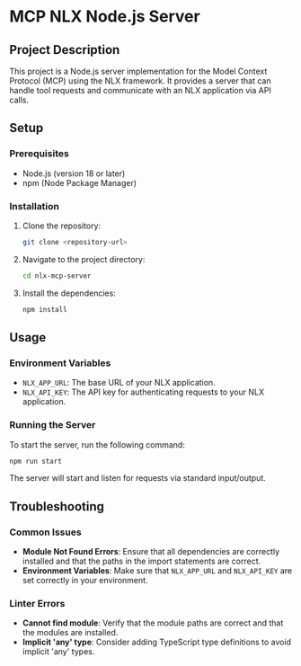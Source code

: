 # MCP NLX Node.js Server

## Project Description

This project is a Node.js server implementation for the Model Context Protocol (MCP) using the NLX framework. It provides a server that can handle tool requests and communicate with an NLX application via API calls.

## Setup

### Prerequisites

- Node.js (version 18 or later)
- npm (Node Package Manager)

### Installation

1. Clone the repository:
   ```bash
   git clone <repository-url>
   ```
2. Navigate to the project directory:
   ```bash
   cd nlx-mcp-server
   ```
3. Install the dependencies:
   ```bash
   npm install
   ```

## Usage

### Environment Variables

- `NLX_APP_URL`: The base URL of your NLX application.
- `NLX_API_KEY`: The API key for authenticating requests to your NLX application.

### Running the Server

To start the server, run the following command:

```bash
npm run start
```

The server will start and listen for requests via standard input/output.

## Troubleshooting

### Common Issues

- **Module Not Found Errors**: Ensure that all dependencies are correctly installed and that the paths in the import statements are correct.
- **Environment Variables**: Make sure that `NLX_APP_URL` and `NLX_API_KEY` are set correctly in your environment.

### Linter Errors

- **Cannot find module**: Verify that the module paths are correct and that the modules are installed.
- **Implicit 'any' type**: Consider adding TypeScript type definitions to avoid implicit 'any' types.
